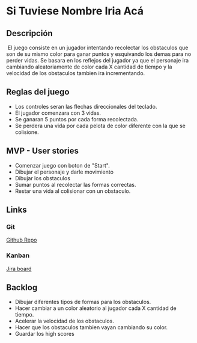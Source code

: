 # Si Tuviese Nombre Iria Acá


## Descripción
​
El juego consiste en un jugador intentando recolectar los obstaculos que son de su mismo color para ganar puntos y esquivando los demas para no perder vidas.
Se basara en los reflejos del jugador ya que el personaje ira cambiando aleatoriamente de color cada X cantidad de tiempo y la velocidad de los obstaculos tambien ira incrementando.

## Reglas del juego 
* Los controles seran las flechas direccionales del teclado. 
* ​El jugador comenzara con 3 vidas.
* Se ganaran 5 puntos por cada forma recolectada.
* Se perdera una vida por cada pelota de color diferente con la que se colisione.


## MVP - User stories
* Comenzar juego con boton de "Start".
* Dibujar el personaje y darle movimiento
* Dibujar los obstaculos
* Sumar puntos al recolectar las formas correctas.
* Restar una vida al colisionar con un obstaculo.

## Links
### Git

[Github Repo](https://github.com/santiagoacasa/ironhack-finalproject.git)

### Kanban

[Jira board](https://santiago-casa.atlassian.net/jira/software/projects/IRON/boards/1)

## Backlog
* Dibujar diferentes tipos de formas para los obstaculos.
* Hacer cambiar a un color aleatorio al jugador cada X cantidad de tiempo.
* Acelerar la velocidad de los obstaculos.
* Hacer que los obstaculos tambien vayan cambiando su color.
* Guardar los high scores





